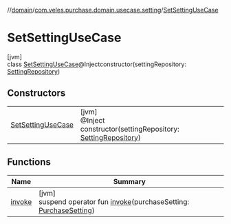 //[domain](../../../index.md)/[com.veles.purchase.domain.usecase.setting](../index.md)/[SetSettingUseCase](index.md)

# SetSettingUseCase

[jvm]\
class [SetSettingUseCase](index.md)@Injectconstructor(settingRepository: [SettingRepository](../../com.veles.purchase.domain.repository.setting/-setting-repository/index.md))

## Constructors

| | |
|---|---|
| [SetSettingUseCase](-set-setting-use-case.md) | [jvm]<br>@Inject<br>constructor(settingRepository: [SettingRepository](../../com.veles.purchase.domain.repository.setting/-setting-repository/index.md)) |

## Functions

| Name | Summary |
|---|---|
| [invoke](invoke.md) | [jvm]<br>suspend operator fun [invoke](invoke.md)(purchaseSetting: [PurchaseSetting](../../com.veles.purchase.domain.model.setting/-purchase-setting/index.md)) |
